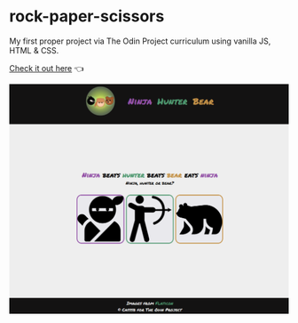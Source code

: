 # rock-paper-scissors

My first proper project via The Odin Project curriculum using vanilla JS, HTML & CSS.

[Check it out here](https://casssb.github.io/rock-paper-scissors/) :point_left:

![Image of live version](./img/rock-paper-scissors.PNG)
